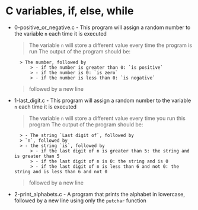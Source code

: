 # C variables, if, else, while

- 0-positive_or_negative.c - This program will assign a random number to the variable `n` each time it is executed
    > The variable `n` will store a different value every time the program is run
    > The output of the program should be:

        > The number, followed by
            > - if the number is greater than 0: `is positive`
            > - if the number is 0: `is zero`
            > - if the number is less than 0: `is negative`

    > followed by a new line

- 1-last_digit.c - This program will assign a random number to the variable `n` each time it is executed
    > The variable `n` will store a different value every time you run this program
    > The output of the program should be:

        > - The string `Last digit of`, followed by
        > `n`, followed by
        > - the string `is`, followed by
            > - if the last digit of n is greater than 5: the string and is greater than 5
            > - if the last digit of n is 0: the string and is 0
            > - if the last digit of n is less than 6 and not 0: the string and is less than 6 and not 0

    > followed by a new line
- 2-print_alphabets.c - A program that prints the alphabet in lowercase, followed by a new line using only the `putchar` function

